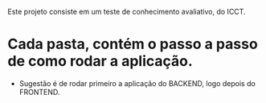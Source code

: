 Este projeto consiste em um teste de conhecimento avaliativo, do ICCT.
# Cada pasta, contém o passo a passo de como rodar a aplicação. 

- Sugestão é de rodar primeiro a aplicação do BACKEND, logo depois do FRONTEND.
